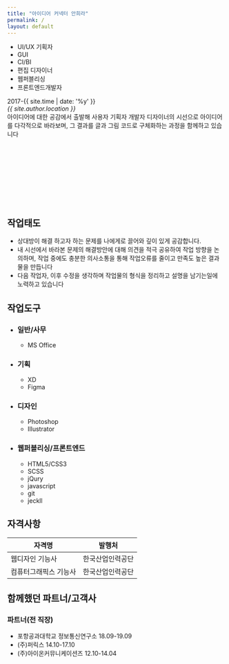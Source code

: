 ```yaml
---
title: "아이디어 커넥터 안희라"
permalink: / 
layout: default
---
```

<section class="intro">
  <div class="typography">
    <ul>
      <li>UI/UX <span>기획자</span></li>
      <li>GUI</li>
      <li>CI/BI</li>
      <li>편집 <span>디자이너</span></li>
      <li>웹퍼블리싱</li>
      <li>프론트엔드<span>개발자</span></li>
    </ul>
  </div>
  
  <article>
  <div class="hidden">
    <span>
      <time>2017</time>-<time>{{ site.time | date: '%y' }}</time>
    </span>
    <address class="location" itemprop="homeLocation" itemscope itemtype="https://schema.org/Place">
      <span itemprop="name">{{ site.author.location }}</span>
    </address>
    </div>
    아이디어에 대한 공감에서 출발해 사용자 기획자 개발자 디자이너의 시선으로 아이디어를 다각적으로 바라보며,
    그 결과를 글과 그림 코드로 구체화하는 과정을 함께하고 있습니다
  </article>


  <svg>
  <filter id="pixelate" x="0" y="0">
    <feFlood x="4" y="4" height="2" width="2"/>
    <feComposite width="10" height="10"/>
    <feTile result="a"/>
    <feComposite in="SourceGraphic" in2="a" operator="in"/>
    <feMorphology operator="dilate" radius="5"/>
  </filter>
  <filter id="noise" x="0" y="0">
    <feTurbulence type='fractalNoise' baseFrequency='0.65' numOctaves='3' stitchTiles='stitch' />
  </filter>
  </svg>
</section>

<section class="attitude">
  <h2>작업태도</h2>
  <ul>
    <li>
      상대방이 해결 하고자 하는 문제를 나에게로 끌어와 깊이 있게 공감합니다.
    </li>
    <li>
      내 시선에서 바라본 문제의 해결방안에 대해 의견을 적극 공유하여 작업 방향을 논의하며, 작업 중에도 충분한 의사소통을 통해 작업오류를 줄이고 만족도 높은 결과물을 만듭니다
    </li>
    <li>
      다음 작업자, 이후 수정을 생각하며 작업물의 형식을 정리하고 설명을 남기는일에 노력하고 있습니다  
    </li>
  </ul>
</section>
<section class="workTools">
  <h2>작업도구</h2>
  <ul>
    <li>
      <h3>일반/사무</h3>
      <ul>
        <li>MS Office</li>
      </ul>
    </li>
    <li>
      <h3>기획</h3>
      <ul>
        <li>XD</li>
        <li>Figma</li>
      </ul>
    </li>
    <li>
      <h3>디자인</h3>
      <ul>
        <li>Photoshop</li>
        <li>Illustrator</li>
      </ul>
    </li>
    <li>
      <h3>웹퍼블리싱/프론트엔드</h3>
      <ul>
        <li>HTML5/CSS3</li>
        <li>SCSS</li>
        <li>jQury</li>
        <li>javascript</li>
        <li>git</li>
        <li>jeckll</li>
      </ul>
    </li>
  </ul>
</section>
<section class="layout_table">
  <h2>자격사항</h2>
  <table>
    <thead>
      <th>자격명</th>
      <th>발행처</th>
    </thead>
    <tbody>
      <tr>
        <td>웹디자인 기능사</td>
        <td>한국산업인력공단</td>
      </tr>
      <tr>
        <td>컴퓨터그래픽스 기능사</td>
        <td>한국산업인력공단</td>
      </tr>
    </tbody>
  </table>
</section>

<section class="partner">
  <h2>함께했던 파트너/고객사</h2>
  <div>
    <h3>파트너(전 직장)</h3>
    <ul>
      <li>
        포항공과대학교 정보통신연구소
        <span><time datetime="2018-09-01">18.09</time>-<time datetime="2019-09-01">19.09</time></span>
      </li>
      <li>
        (주)퍼릭스
        <span><time datetime="2014-10-01">14.10</time>-<time datetime="2017-10-11">17.10</time></span>
      </li>
      <li>
        (주)아이온커뮤니케이션즈
        <span><time datetime="2012-10-22">12.10</time>-<time datetime="2014-04-30">14.04</time></span>
      </li>
    </ul>
  </div>
</section>

